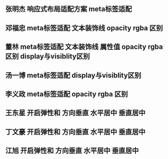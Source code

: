 ## 张明杰   响应式布局适配方案 meta标签适配
## 邓福忠 meta标签适配 文本装饰线 opacity rgba 区别  
## 董林 meta标签适配 文本装饰线 属性值 opacity rgba 区别 display与visiblity区别
## 汤一博 meta标签适配  display与visiblity区别
## 李义政 meta标签适配 opacity rgba 区别
## 王东星 开启弹性和 方向垂直 水平居中 垂直居中
## 丁文豪 开启弹性和 方向垂直 水平居中 垂直居中
## 江旭 开启弹性和 方向垂直 水平居中 垂直居中